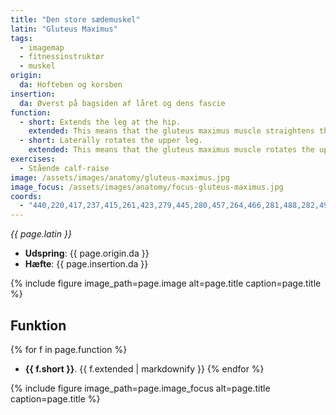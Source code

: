 ```yaml
---
title: "Den store sædemuskel"
latin: "Gluteus Maximus"
tags:
  - imagemap
  - fitnessinstruktør
  - muskel
origin: 
  da: Hofteben og korsben
insertion: 
  da: Øverst på bagsiden af låret og dens fascie
function: 
  - short: Extends the leg at the hip.
    extended: This means that the gluteus maximus muscle straightens the hip joint such that there is an increase in the angle between the upper leg and the torso.
  - short: Laterally rotates the upper leg.
    extended: This means that the gluteus maximus muscle rotates the upper leg outward around the axis of the bone (i.e. it rotates the upper leg away from the vertical midline of the body).
exercises:
  - Stående calf-raise
image: /assets/images/anatomy/gluteus-maximus.jpg
image_focus: /assets/images/anatomy/focus-gluteus-maximus.jpg
coords:
  - "440,220,417,237,415,261,423,279,445,280,457,264,466,281,488,282,497,265,494,237,474,220,457,241"
---
```


_{{ page.latin }}_

- **Udspring**: {{ page.origin.da }}
- **Hæfte**: {{ page.insertion.da }}

{% include figure image_path=page.image alt=page.title caption=page.title %}

## Funktion

{% for f in page.function %}
- **{{ f.short }}**.
  {{ f.extended | markdownify }}
{% endfor %}

{% include figure image_path=page.image_focus alt=page.title caption=page.title %}
